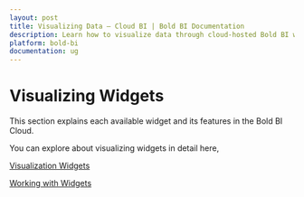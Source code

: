 ```yaml
---
layout: post
title: Visualizing Data – Cloud BI | Bold BI Documentation
description: Learn how to visualize data through cloud-hosted Bold BI widgets, configuring interactive functionalities and use them in dashboard.
platform: bold-bi
documentation: ug
---
```


# Visualizing Widgets

This section explains each available widget and its features in the Bold BI Cloud.

You can explore about visualizing widgets in detail here,

[Visualization Widgets](/cloud-bi/visualizing-data/visualization-widgets/)

[Working with Widgets](/cloud-bi/visualizing-data/working-with-widgets/)